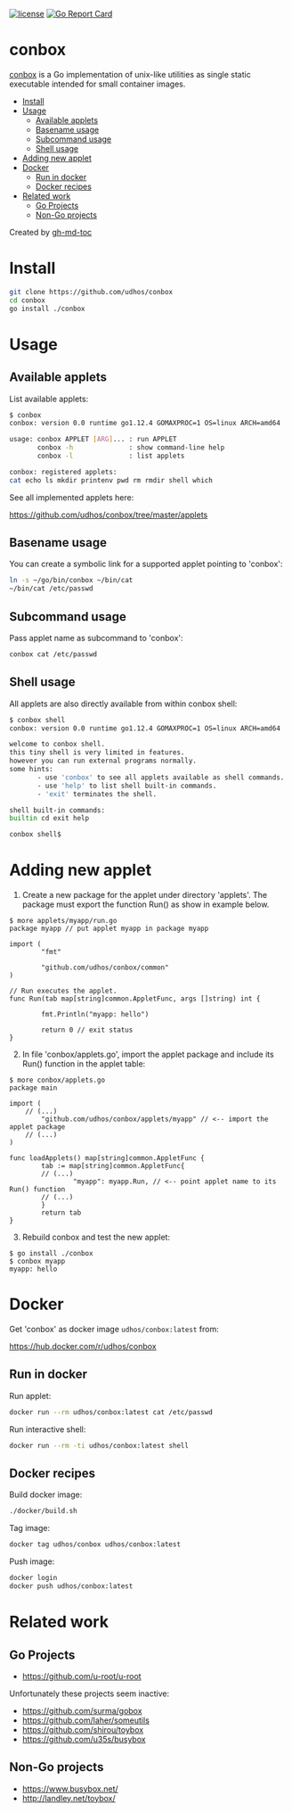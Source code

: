 [![license](http://img.shields.io/badge/license-MIT-blue.svg)](https://github.com/udhos/conbox/blob/master/LICENSE)
[![Go Report Card](https://goreportcard.com/badge/github.com/udhos/conbox)](https://goreportcard.com/report/github.com/udhos/conbox)

# conbox
[conbox](https://github.com/udhos/conbox) is a Go implementation of unix-like utilities as single static executable intended for small container images.

* [Install](#install)
* [Usage](#usage)
  * [Available applets](#available-applets)
  * [Basename usage](#basename-usage)
  * [Subcommand usage](#subcommand-usage)
  * [Shell usage](#shell-usage)
* [Adding new applet](#adding-new-applet)
* [Docker](#docker)
  * [Run in docker](#run-in-docker)
  * [Docker recipes](#docker-recipes)
* [Related work](#related-work)
  * [Go Projects](#go-projects)
  * [Non\-Go projects](#non-go-projects)

Created by [gh-md-toc](https://github.com/ekalinin/github-markdown-toc.go)

# Install

```bash
git clone https://github.com/udhos/conbox
cd conbox
go install ./conbox
```

# Usage

## Available applets

List available applets:

```bash
$ conbox
conbox: version 0.0 runtime go1.12.4 GOMAXPROC=1 OS=linux ARCH=amd64

usage: conbox APPLET [ARG]... : run APPLET
       conbox -h              : show command-line help
       conbox -l              : list applets

conbox: registered applets:
cat echo ls mkdir printenv pwd rm rmdir shell which
```

See all implemented applets here:

https://github.com/udhos/conbox/tree/master/applets

## Basename usage

You can create a symbolic link for a supported applet pointing to 'conbox':

```bash
ln -s ~/go/bin/conbox ~/bin/cat
~/bin/cat /etc/passwd
```

## Subcommand usage

Pass applet name as subcommand to 'conbox':

```bash
conbox cat /etc/passwd
```

## Shell usage

All applets are also directly available from within conbox shell:

```bash
$ conbox shell
conbox: version 0.0 runtime go1.12.4 GOMAXPROC=1 OS=linux ARCH=amd64

welcome to conbox shell.
this tiny shell is very limited in features.
however you can run external programs normally.
some hints:
       - use 'conbox' to see all applets available as shell commands.
       - use 'help' to list shell built-in commands.
       - 'exit' terminates the shell.

shell built-in commands:
builtin cd exit help

conbox shell$
```

# Adding new applet

1. Create a new package for the applet under directory 'applets'. The package must export the function Run() as show in example below.

```
$ more applets/myapp/run.go
package myapp // put applet myapp in package myapp

import (
        "fmt"

        "github.com/udhos/conbox/common"
)

// Run executes the applet.
func Run(tab map[string]common.AppletFunc, args []string) int {

        fmt.Println("myapp: hello")

        return 0 // exit status
}
```

2. In file 'conbox/applets.go', import the applet package and include its Run() function in the applet table: 

```
$ more conbox/applets.go
package main

import (
	// (...)
        "github.com/udhos/conbox/applets/myapp" // <-- import the applet package
	// (...)
)

func loadApplets() map[string]common.AppletFunc {
        tab := map[string]common.AppletFunc{
		// (...)
                "myapp": myapp.Run, // <-- point applet name to its Run() function
		// (...)
        }
        return tab
}
```

3. Rebuild conbox and test the new applet:

```
$ go install ./conbox
$ conbox myapp
myapp: hello
```

# Docker

Get 'conbox' as docker image `udhos/conbox:latest` from:

https://hub.docker.com/r/udhos/conbox

## Run in docker

Run applet:

```bash
docker run --rm udhos/conbox:latest cat /etc/passwd
```

Run interactive shell:

```bash
docker run --rm -ti udhos/conbox:latest shell
```

## Docker recipes

Build docker image:

```bash
./docker/build.sh
```

Tag image:

```bash
docker tag udhos/conbox udhos/conbox:latest
```

Push image:

```bash
docker login
docker push udhos/conbox:latest
```

# Related work

## Go Projects

- https://github.com/u-root/u-root

Unfortunately these projects seem inactive:

- https://github.com/surma/gobox
- https://github.com/laher/someutils
- https://github.com/shirou/toybox
- https://github.com/u35s/busybox

## Non-Go projects

- https://www.busybox.net/
- http://landley.net/toybox/
